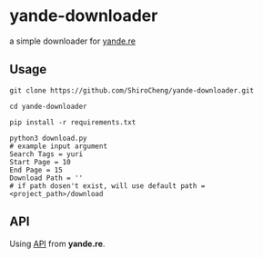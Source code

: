# yande-downloader

a simple downloader for [yande.re](https://yande.re)

## Usage

```shell
git clone https://github.com/ShiroCheng/yande-downloader.git

cd yande-downloader

pip install -r requirements.txt

python3 download.py
# example input argument
Search Tags = yuri
Start Page = 10
End Page = 15
Download Path = ''	
# if path dosen't exist, will use default path = <project_path>/download
```



## API

Using  [API](https://yande.re/help/api) from **yande.re**.